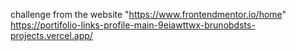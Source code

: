 challenge from the website "https://www.frontendmentor.io/home"
https://portifolio-links-profile-main-9eiawttwx-brunobdsts-projects.vercel.app/
